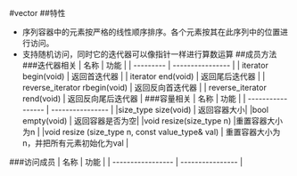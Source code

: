 #vector
##特性
* 序列容器中的元素按严格的线性顺序排序。各个元素按其在此序列中的位置进行访问。
* 支持随机访问，同时它的迭代器可以像指针一样进行算数运算
##成员方法
###迭代器相关
|    名称    | 功能        |
| --------- | ---------------- |
| iterator begin(void)   |  返回首迭代器      |
| iterator end(void)     |  返回尾后迭代器    |
| reverse_iterator rbegin(void)  |  返回反向首迭代器 |
| reverse_iterator rend(void)    |  返回反向尾后迭代器 |
###容量相关
|    名称             | 功能        |
| ----------------- | ---------------- |
|size_type size(void)     | 返回容器大小|
|bool empty(void)    | 返回容器是否为空|
|void resize(size_type n)   |重置容器大小为n |
|void resize (size_type n, const value_type& val)     |  重置容器大小为n，并把所有元素初始化为val  |

###访问成员
|    名称             | 功能        |
| ----------------- | ---------------- |

 
 